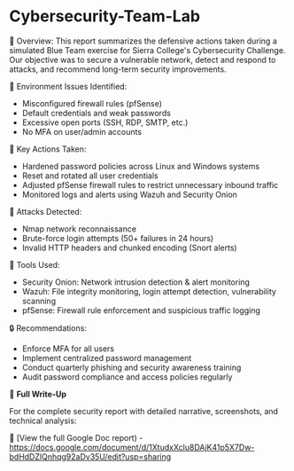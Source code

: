 # Cybersecurity-Team-Lab
📘 Overview: 
This report summarizes the defensive actions taken during a simulated Blue Team exercise for Sierra College's Cybersecurity Challenge. Our objective was to secure a vulnerable network, detect and respond to attacks, and recommend long-term security improvements.

🧪 Environment Issues Identified: 
- Misconfigured firewall rules (pfSense)
- Default credentials and weak passwords
- Excessive open ports (SSH, RDP, SMTP, etc.)
- No MFA on user/admin accounts

🔐 Key Actions Taken: 
- Hardened password policies across Linux and Windows systems
- Reset and rotated all user credentials
- Adjusted pfSense firewall rules to restrict unnecessary inbound traffic
- Monitored logs and alerts using Wazuh and Security Onion

🚨 Attacks Detected: 
- Nmap network reconnaissance
- Brute-force login attempts (50+ failures in 24 hours)
- Invalid HTTP headers and chunked encoding (Snort alerts)

🧰 Tools Used: 
- Security Onion: Network intrusion detection & alert monitoring
- Wazuh: File integrity monitoring, login attempt detection, vulnerability scanning
- pfSense: Firewall rule enforcement and suspicious traffic logging

🔒 Recommendations: 
- Enforce MFA for all users
- Implement centralized password management
- Conduct quarterly phishing and security awareness training
- Audit password compliance and access policies regularly

📄 **Full Write-Up**

For the complete security report with detailed narrative, screenshots, and technical analysis:

🔗 [View the full Google Doc report) - https://docs.google.com/document/d/1XtudxXclu8DAjK41p5X7Dw-bdHdDZlQnhqg92aDv35U/edit?usp=sharing
